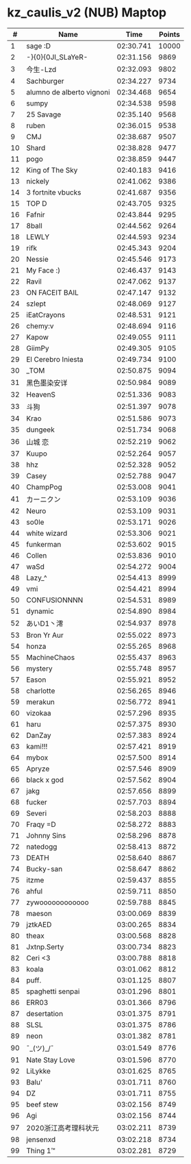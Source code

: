 # kz_caulis_v2 (NUB) Maptop

|  # | Name | Time | Points |
|-------------- | -------------- | -------------- | -------------- | 
| 1 | sage :D | 02:30.741 | 10000 | 
| 2 | -}{0}{0JI_SLaYeR- | 02:31.156 | 9869 | 
| 3 | 今生-Lzd | 02:32.093 | 9802 | 
| 4 | Sachburger | 02:34.227 | 9734 | 
| 5 | alumno de alberto vignoni | 02:34.468 | 9654 | 
| 6 | sumpy | 02:34.538 | 9598 | 
| 7 | 25 Savage | 02:35.140 | 9568 | 
| 8 | ruben | 02:36.015 | 9538 | 
| 9 | CMJ | 02:38.687 | 9507 | 
| 10 | Shard | 02:38.828 | 9477 | 
| 11 | pogo | 02:38.859 | 9447 | 
| 12 | King of The Sky | 02:40.183 | 9416 | 
| 13 | nickely | 02:41.062 | 9386 | 
| 14 | 3 fortnite vbucks | 02:41.687 | 9356 | 
| 15 | TOP D | 02:43.705 | 9325 | 
| 16 | Fafnir | 02:43.844 | 9295 | 
| 17 | 8ball | 02:44.562 | 9264 | 
| 18 | LEWLY | 02:44.593 | 9234 | 
| 19 | rifk | 02:45.343 | 9204 | 
| 20 | Nessie | 02:45.546 | 9173 | 
| 21 | My Face :) | 02:46.437 | 9143 | 
| 22 | Ravil | 02:47.062 | 9137 | 
| 23 | ON FACEIT BAIL | 02:47.147 | 9132 | 
| 24 | szlept | 02:48.069 | 9127 | 
| 25 | iEatCrayons | 02:48.531 | 9121 | 
| 26 | chemy:v | 02:48.694 | 9116 | 
| 27 | Kapow | 02:49.055 | 9111 | 
| 28 | GiimPy | 02:49.305 | 9105 | 
| 29 | El Cerebro Iniesta | 02:49.734 | 9100 | 
| 30 | _TOM | 02:50.875 | 9094 | 
| 31 | 黑色墨染安详 | 02:50.984 | 9089 | 
| 32 | HeavenS | 02:51.336 | 9083 | 
| 33 | 斗狗 | 02:51.397 | 9078 | 
| 34 | Krao | 02:51.586 | 9073 | 
| 35 | dungeek | 02:51.734 | 9068 | 
| 36 | 山城 恋 | 02:52.219 | 9062 | 
| 37 | Kuupo | 02:52.264 | 9057 | 
| 38 | hhz | 02:52.328 | 9052 | 
| 39 | Casey | 02:52.788 | 9047 | 
| 40 | ChampPog | 02:53.008 | 9041 | 
| 41 | カーニクン | 02:53.109 | 9036 | 
| 42 | Neuro | 02:53.109 | 9031 | 
| 43 | so0le | 02:53.171 | 9026 | 
| 44 | white wizard | 02:53.306 | 9021 | 
| 45 | funkerman | 02:53.602 | 9015 | 
| 46 | Collen | 02:53.836 | 9010 | 
| 47 | waSd | 02:54.272 | 9004 | 
| 48 | Lazy_^ | 02:54.413 | 8999 | 
| 49 | vmi | 02:54.421 | 8994 | 
| 50 | CONFUSIONNNN | 02:54.531 | 8989 | 
| 51 | dynamic | 02:54.890 | 8984 | 
| 52 | あいD1丶澪 | 02:54.937 | 8978 | 
| 53 | Bron Yr Aur | 02:55.022 | 8973 | 
| 54 | honza | 02:55.265 | 8968 | 
| 55 | MachineChaos | 02:55.437 | 8963 | 
| 56 | mystery | 02:55.748 | 8957 | 
| 57 | Eason | 02:55.921 | 8952 | 
| 58 | charlotte | 02:56.265 | 8946 | 
| 59 | merakun | 02:56.772 | 8941 | 
| 60 | vizokaa | 02:57.296 | 8935 | 
| 61 | haru | 02:57.375 | 8930 | 
| 62 | DanZay | 02:57.383 | 8924 | 
| 63 | kami!!! | 02:57.421 | 8919 | 
| 64 | mybox | 02:57.500 | 8914 | 
| 65 | Apryze | 02:57.546 | 8909 | 
| 66 | black x god | 02:57.562 | 8904 | 
| 67 | jakg | 02:57.656 | 8899 | 
| 68 | fucker | 02:57.703 | 8894 | 
| 69 | Severi | 02:58.203 | 8888 | 
| 70 | Fraqy =D | 02:58.272 | 8883 | 
| 71 | Johnny Sins | 02:58.296 | 8878 | 
| 72 | natedogg | 02:58.413 | 8872 | 
| 73 | DEATH | 02:58.640 | 8867 | 
| 74 | Bucky-san | 02:58.647 | 8862 | 
| 75 | itzme | 02:59.437 | 8855 | 
| 76 | ahful | 02:59.711 | 8850 | 
| 77 | zywoooooooooooo | 02:59.788 | 8845 | 
| 78 | maeson | 03:00.069 | 8839 | 
| 79 | jztkAED | 03:00.265 | 8834 | 
| 80 | theax | 03:00.568 | 8828 | 
| 81 | Jxtnp.Serty | 03:00.734 | 8823 | 
| 82 | Ceri <3 | 03:00.788 | 8818 | 
| 83 | koala | 03:01.062 | 8812 | 
| 84 | puff. | 03:01.125 | 8807 | 
| 85 | spaghetti senpai | 03:01.296 | 8801 | 
| 86 | ERR03 | 03:01.366 | 8796 | 
| 87 | desertation | 03:01.375 | 8791 | 
| 88 | SLSL | 03:01.375 | 8786 | 
| 89 | neon | 03:01.382 | 8781 | 
| 90 | ¯\_(ツ)_/¯ | 03:01.549 | 8776 | 
| 91 | Nate Stay Love | 03:01.596 | 8770 | 
| 92 | LiLykke | 03:01.625 | 8765 | 
| 93 | Balu' | 03:01.711 | 8760 | 
| 94 | DZ | 03:01.711 | 8755 | 
| 95 | beef stew | 03:02.156 | 8749 | 
| 96 | Agi | 03:02.156 | 8744 | 
| 97 | 2020浙江高考理科状元 | 03:02.211 | 8739 | 
| 98 | jensenxd | 03:02.218 | 8734 | 
| 99 | Thing 1™ | 03:02.281 | 8729 | 

